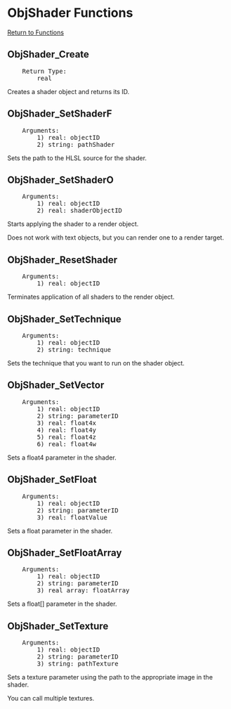 ﻿# ObjShader Functions

[Return to Functions](../functions.html)

## ObjShader_Create
<pre>
    Return Type:
        real
</pre>
Creates a shader object and returns its ID.

## ObjShader_SetShaderF
<pre>
    Arguments:
        1) real: objectID
        2) string: pathShader
</pre>
Sets the path to the HLSL source for the shader.

## ObjShader_SetShaderO
<pre>
    Arguments:
        1) real: objectID
        2) real: shaderObjectID
</pre>
Starts applying the shader to a render object.

Does not work with text objects, but you can render one to a render target.

## ObjShader_ResetShader
<pre>
    Arguments:
        1) real: objectID
</pre>
Terminates application of all shaders to the render object.

## ObjShader_SetTechnique
<pre>
    Arguments:
        1) real: objectID
        2) string: technique
</pre>
Sets the technique that you want to run on the shader object.

## ObjShader_SetVector
<pre>
    Arguments:
        1) real: objectID
        2) string: parameterID
        3) real: float4x
        4) real: float4y
        5) real: float4z
        6) real: float4w
</pre>
Sets a float4 parameter in the shader.

## ObjShader_SetFloat
<pre>
    Arguments:
        1) real: objectID
        2) string: parameterID
        3) real: floatValue
</pre>
Sets a float parameter in the shader.

## ObjShader_SetFloatArray
<pre>
    Arguments:
        1) real: objectID
        2) string: parameterID
        3) real array: floatArray
</pre>
Sets a float[] parameter in the shader.

## ObjShader_SetTexture
<pre>
    Arguments:
        1) real: objectID
        2) string: parameterID
        3) string: pathTexture
</pre>
Sets a texture parameter using the path to the appropriate image in the shader.

You can call multiple textures.